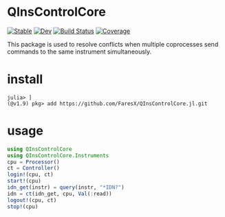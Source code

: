 # QInsControlCore

[![Stable](https://img.shields.io/badge/docs-stable-blue.svg)](https://FaresX.github.io/QInsControlCore.jl)
[![Dev](https://img.shields.io/badge/docs-dev-blue.svg)](https://FaresX.github.io/QInsControlCore.jl/dev/)
[![Build Status](https://github.com/FaresX/QInsControlCore.jl/actions/workflows/CI.yml/badge.svg?branch=master)](https://github.com/FaresX/QInsControlCore.jl/actions/workflows/CI.yml?query=branch%3Amaster)
[![Coverage](https://codecov.io/gh/FaresX/QInsControlCore.jl/branch/master/graph/badge.svg)](https://codecov.io/gh/FaresX/QInsControlCore.jl)

This package is used to resolve conflicts when multiple coprocesses send commands to the same instrument simultaneously.
# install
```
julia> ]
(@v1.9) pkg> add https://github.com/FaresX/QInsControlCore.jl.git
```
# usage
```julia
using QInsControlCore
using QInsControlCore.Instruments
cpu = Processor()
ct = Controller()
login!(cpu, ct)
start!(cpu)
idn_get(instr) = query(instr, "*IDN?")
idn = ct(idn_get, cpu, Val(:read))
logout!(cpu, ct)
stop!(cpu)
```

